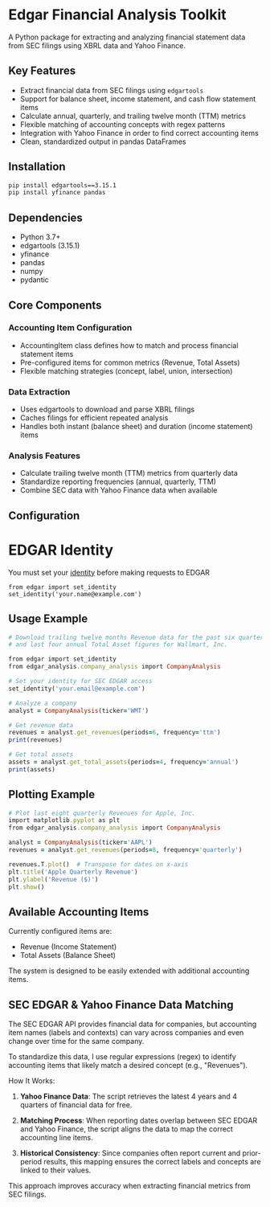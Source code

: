 # Edgar Financial Analysis Toolkit

A Python package for extracting and analyzing financial statement data from SEC filings using XBRL data and Yahoo Finance. 

## Key Features

- Extract financial data from SEC filings using `edgartools`
- Support for balance sheet, income statement, and cash flow statement items
- Calculate annual, quarterly, and trailing twelve month (TTM) metrics
- Flexible matching of accounting concepts with regex patterns
- Integration with Yahoo Finance in order to find correct accounting items
- Clean, standardized output in pandas DataFrames

## Installation

```bash
pip install edgartools==3.15.1
pip install yfinance pandas
```

## Dependencies
* Python 3.7+ 
* edgartools (3.15.1)
* yfinance 
* pandas 
* numpy 
* pydantic

## Core Components
### Accounting Item Configuration
* AccountingItem class defines how to match and process financial statement items 
* Pre-configured items for common metrics (Revenue, Total Assets)
* Flexible matching strategies (concept, label, union, intersection)

### Data Extraction
* Uses edgartools to download and parse XBRL filings 
* Caches filings for efficient repeated analysis 
* Handles both instant (balance sheet) and duration (income statement) items

### Analysis Features
* Calculate trailing twelve month (TTM) metrics from quarterly data
* Standardize reporting frequencies (annual, quarterly, TTM)
* Combine SEC data with Yahoo Finance data when available

## Configuration
# EDGAR Identity
You must set your [identity](https://www.sec.gov/os/accessing-edgar-data) before making requests to EDGAR

```
from edgar import set_identity
set_identity('your.name@example.com')
```

## Usage Example
```ruby
# Download trailing twelve months Revenue data for the past six quarters 
# and last four annual Total Asset figures for Wallmart, Inc.

from edgar import set_identity
from edgar_analysis.company_analysis import CompanyAnalysis

# Set your identity for SEC EDGAR access
set_identity('your.email@example.com')

# Analyze a company
analyst = CompanyAnalysis(ticker='WMT')

# Get revenue data
revenues = analyst.get_revenues(periods=6, frequency='ttm')
print(revenues)

# Get total assets
assets = analyst.get_total_assets(periods=4, frequency='annual')
print(assets)
```

## Plotting Example
```ruby
# Plot last eight quarterly Revenues for Apple, Inc.
import matplotlib.pyplot as plt
from edgar_analysis.company_analysis import CompanyAnalysis

analyst = CompanyAnalysis(ticker='AAPL')
revenues = analyst.get_revenues(periods=8, frequency='quarterly')

revenues.T.plot()  # Transpose for dates on x-axis
plt.title('Apple Quarterly Revenue')
plt.ylabel('Revenue ($)')
plt.show()
```

## Available Accounting Items
Currently configured items are:
* Revenue (Income Statement)
* Total Assets (Balance Sheet)

The system is designed to be easily extended with additional accounting items.

## SEC EDGAR & Yahoo Finance Data Matching
The SEC EDGAR API provides financial data for companies, but accounting item names (labels and contexts) can vary across companies and even change over time for the same company.

To standardize this data, I use regular expressions (regex) to identify accounting items that likely match a desired concept (e.g., "Revenues").

How It Works:
1) **Yahoo Finance Data**:  The script retrieves the latest 4 years and 4 quarters of financial data for free.

2) **Matching Process**: When reporting dates overlap between SEC EDGAR and Yahoo Finance, the script aligns the data to map the correct accounting line items.

3) **Historical Consistency**: Since companies often report current and prior-period results, this mapping ensures the correct labels and concepts are linked to their values.

This approach improves accuracy when extracting financial metrics from SEC filings.



